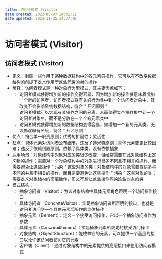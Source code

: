 ```yaml
---
title: 访问者模式 (Visitor)
date created: 2023-05-07 14:01:31
date updated: 2023-11-25 14:37:20
---
```


# 访问者模式 (Visitor)

## 访问者模式 (Visitor)

- 定义：封装一些作用于某种数据结构中的各元素的操作，它可以在不改变数据结构的前提下定义作用于这些元素的新的操作
- 解释：访问者模式是一种对象行为型模式，其主要优点如下：
  - 访问者模式使得增加新的操作变得容易，因为增加新的操作就意味着增加一个新的访问者，访问者模式将有关的行为集中到一个访问者对象中，其改变不会影响系统数据结构，符合 " 开闭原则 "
  - 访问者模式可以实现有关操作之间的分离，从而使得每个操作集中到一个访问者对象中，而不是分散在一个个的元素类中
  - 访问者模式使得增加新的数据结构变得容易，如增加一个新的元素类，无须修改原有系统，符合 " 开闭原则 "
- 优点：符合单一职责原则；优秀的扩展性；灵活性
- 缺点：具体元素对访问者公布细节，违反了迪米特原则；具体元素变更比较困难；违反了依赖倒置原则，依赖了具体类，没有依赖抽象
- 适用场景：对象结构中对象对应的类很少改变，但经常需要在此对象结构上定义新的操作；需要对一个对象结构中的对象进行很多不同且不相关的操作，而需要避免让这些操作 " 污染 " 这些对象的类；对象结构中的对象需要提供多种不同的并且不相关的操作，而且需要避免让这些操作 " 污染 " 这些对象的类；需要定义对象结构的高层操作，而又不想让这些操作污染这些对象的类
- 模式结构：
  - 抽象访问者（Visitor）：为该对象结构中具体元素角色声明一个访问操作接口
  - 具体访问者（ConcreteVisitor）：实现抽象访问者所声明的接口，也就是访问者访问到一个具体元素后所作的具体操作
  - 抽象元素（Element）：定义一个接受访问操作，它以一个抽象访问者作为参数
  - 具体元素（ConcreteElement）：实现抽象元素所规定的接受访问操作
  - 对象结构（ObjectStructure）：能枚举它的元素，可以提供一个高层的接口以允许该访问者访问它的元素
  - 客户端（Client）：通过对象结构中的元素提供的高层接口来使用访问者模式
